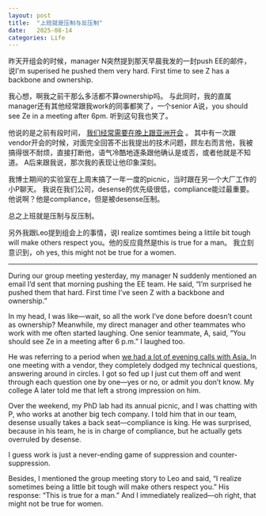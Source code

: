 ```yaml
---
layout: post
title:  "上班就是压制与反压制"
date:   2025-08-14
categories: Life
---
```


昨天开组会的时候，manager N突然提到那天早晨我发的一封push EE的邮件，说I'm superised he pushed them very hard. 
First time to see Z has a backbone and ownership.

我心想，啊我之前干那么多活都不算ownership吗。
与此同时，我的直属manager还有其他经常跟我work的同事都笑了，一个senior A说，you should see Ze in a meeting after 6pm.
听到这句我也笑了。

他说的是之前有段时间，
<a href="https://zseun.github.io/life/2025/05/21/journal_2.html" target="_blank" rel="noopener noreferrer">我们经常需要在晚上跟亚洲开会</a>
。
其中有一次跟vendor开会的时候，对面完全回答不出我提出的技术问题，顾左右而言他，我被搞得很不耐烦，直接打断他，语气冷酷地逐条跟他确认是或否，或者他就是不知道。
A后来跟我说，那次我的表现让他印象深刻。

我博士期间的实验室在上周末搞了一年一度的picnic，当时跟在另一个大厂工作的小P聊天。
我说在我们公司，desense的优先级很低，compliance能过最重要。他说啊？他是compliance，但是被desense压制。

总之上班就是压制与反压制。

另外我跟Leo提到组会上的事情，说I realize somtimes being a littile bit tough will make others respect you。他的反应竟然是this is true for a man。
我立刻意识到，oh yes, this might not be true for a women.

--- 

During our group meeting yesterday, my manager N suddenly mentioned an email I’d sent that morning pushing the EE team. 
He said, “I’m surprised he pushed them that hard. First time I’ve seen Z with a backbone and ownership.”

In my head, I was like—wait, so all the work I’ve done before doesn’t count as ownership?
Meanwhile, my direct manager and other teammates who work with me often started laughing. 
One senior teammate, A, said, “You should see Ze in a meeting after 6 p.m.” I laughed too.

He was referring to a period when 
<a href="https://zseun.github.io/life/2025/05/21/journal_2.html" target="_blank" rel="noopener noreferrer">we had a lot of evening calls with Asia. </a>
In one meeting with a vendor, they completely dodged my technical questions, answering around in circles. 
I got so fed up I just cut them off and went through each question one by one—yes or no, or admit you don’t know. 
My college A later told me that left a strong impression on him.

Over the weekend, my PhD lab had its annual picnic, and I was chatting with P, who works at another big tech company. 
I told him that in our team, desense usually takes a back seat—compliance is king. 
He was surprised, because in his team, he is in charge of compliance, but he actually gets overruled by desense.

I guess work is just a never-ending game of suppression and counter-suppression.

Besides, I mentioned the group meeting story to Leo and said, “I realize sometimes being a little bit tough will make others respect you.”
His response: “This is true for a man.”
And I immediately realized—oh right, that might not be true for women.